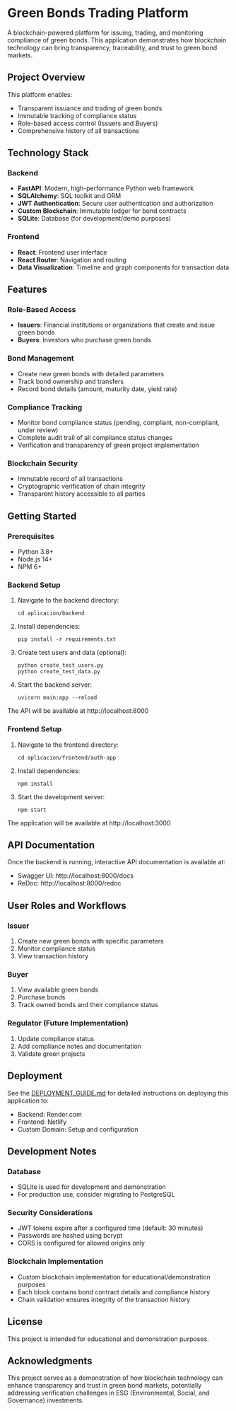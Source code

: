 # Green Bonds Trading Platform

A blockchain-powered platform for issuing, trading, and monitoring compliance of green bonds. This application demonstrates how blockchain technology can bring transparency, traceability, and trust to green bond markets.

## Project Overview

This platform enables:
- Transparent issuance and trading of green bonds
- Immutable tracking of compliance status
- Role-based access control (Issuers and Buyers)
- Comprehensive history of all transactions

## Technology Stack

### Backend
- **FastAPI**: Modern, high-performance Python web framework
- **SQLAlchemy**: SQL toolkit and ORM
- **JWT Authentication**: Secure user authentication and authorization
- **Custom Blockchain**: Immutable ledger for bond contracts
- **SQLite**: Database (for development/demo purposes)

### Frontend
- **React**: Frontend user interface
- **React Router**: Navigation and routing
- **Data Visualization**: Timeline and graph components for transaction data

## Features

### Role-Based Access
- **Issuers**: Financial institutions or organizations that create and issue green bonds
- **Buyers**: Investors who purchase green bonds

### Bond Management
- Create new green bonds with detailed parameters
- Track bond ownership and transfers
- Record bond details (amount, maturity date, yield rate)

### Compliance Tracking
- Monitor bond compliance status (pending, compliant, non-compliant, under review)
- Complete audit trail of all compliance status changes
- Verification and transparency of green project implementation

### Blockchain Security
- Immutable record of all transactions
- Cryptographic verification of chain integrity
- Transparent history accessible to all parties

## Getting Started

### Prerequisites
- Python 3.8+ 
- Node.js 14+
- NPM 6+

### Backend Setup

1. Navigate to the backend directory:
   ```
   cd aplicacion/backend
   ```

2. Install dependencies:
   ```
   pip install -r requirements.txt
   ```

3. Create test users and data (optional):
   ```
   python create_test_users.py
   python create_test_data.py
   ```

4. Start the backend server:
   ```
   uvicorn main:app --reload
   ```

The API will be available at http://localhost:8000

### Frontend Setup

1. Navigate to the frontend directory:
   ```
   cd aplicacion/frontend/auth-app
   ```

2. Install dependencies:
   ```
   npm install
   ```

3. Start the development server:
   ```
   npm start
   ```

The application will be available at http://localhost:3000

## API Documentation

Once the backend is running, interactive API documentation is available at:
- Swagger UI: http://localhost:8000/docs
- ReDoc: http://localhost:8000/redoc

## User Roles and Workflows

### Issuer
1. Create new green bonds with specific parameters
2. Monitor compliance status
3. View transaction history

### Buyer
1. View available green bonds
2. Purchase bonds
3. Track owned bonds and their compliance status

### Regulator (Future Implementation)
1. Update compliance status
2. Add compliance notes and documentation
3. Validate green projects

## Deployment

See the [DEPLOYMENT_GUIDE.md](aplicacion/DEPLOYMENT_GUIDE.md) for detailed instructions on deploying this application to:
- Backend: Render.com
- Frontend: Netlify
- Custom Domain: Setup and configuration

## Development Notes

### Database
- SQLite is used for development and demonstration
- For production use, consider migrating to PostgreSQL

### Security Considerations
- JWT tokens expire after a configured time (default: 30 minutes)
- Passwords are hashed using bcrypt
- CORS is configured for allowed origins only

### Blockchain Implementation
- Custom blockchain implementation for educational/demonstration purposes
- Each block contains bond contract details and compliance history
- Chain validation ensures integrity of the transaction history

## License

This project is intended for educational and demonstration purposes.

## Acknowledgments

This project serves as a demonstration of how blockchain technology can enhance transparency and trust in green bond markets, potentially addressing verification challenges in ESG (Environmental, Social, and Governance) investments.
